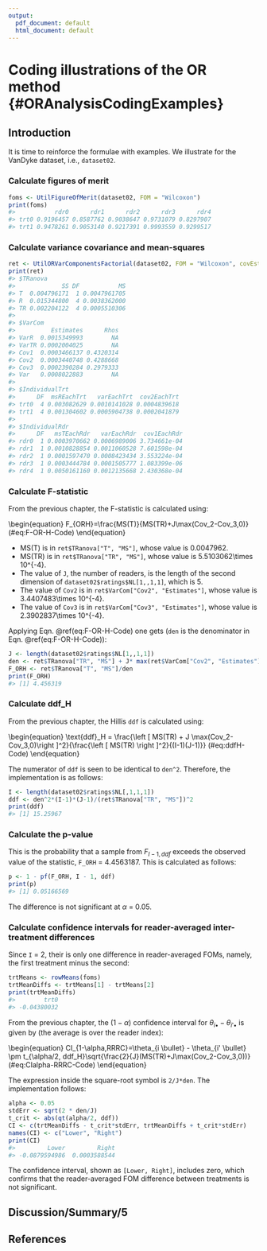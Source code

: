 ```yaml
---
output:
  pdf_document: default
  html_document: default
---
```

# Coding illustrations of the OR method {#ORAnalysisCodingExamples}



## Introduction
It is time to reinforce the formulae with examples. We illustrate for the VanDyke dataset, i.e., `dataset02`. 

### Calculate figures of merit

```r
foms <- UtilFigureOfMerit(dataset02, FOM = "Wilcoxon")
print(foms)
#>           rdr0      rdr1      rdr2      rdr3      rdr4
#> trt0 0.9196457 0.8587762 0.9038647 0.9731079 0.8297907
#> trt1 0.9478261 0.9053140 0.9217391 0.9993559 0.9299517
```

### Calculate variance covariance and mean-squares

```r
ret <- UtilORVarComponentsFactorial(dataset02, FOM = "Wilcoxon", covEstMethod = "jackknife")
print(ret)
#> $TRanova
#>             SS DF           MS
#> T  0.004796171  1 0.0047961705
#> R  0.015344800  4 0.0038362000
#> TR 0.002204122  4 0.0005510306
#> 
#> $VarCom
#>          Estimates      Rhos
#> VarR  0.0015349993        NA
#> VarTR 0.0002004025        NA
#> Cov1  0.0003466137 0.4320314
#> Cov2  0.0003440748 0.4288668
#> Cov3  0.0002390284 0.2979333
#> Var   0.0008022883        NA
#> 
#> $IndividualTrt
#>      DF  msREachTrt   varEachTrt  cov2EachTrt
#> trt0  4 0.003082629 0.0010141028 0.0004839618
#> trt1  4 0.001304602 0.0005904738 0.0002041879
#> 
#> $IndividualRdr
#>      DF   msTEachRdr   varEachRdr  cov1EachRdr
#> rdr0  1 0.0003970662 0.0006989006 3.734661e-04
#> rdr1  1 0.0010828854 0.0011060528 7.601598e-04
#> rdr2  1 0.0001597470 0.0008423434 3.553224e-04
#> rdr3  1 0.0003444784 0.0001505777 1.083399e-06
#> rdr4  1 0.0050161160 0.0012135668 2.430368e-04
```

### Calculate F-statistic
From the previous chapter, the F-statistic is calculated using:

\begin{equation}
F_{ORH}=\frac{MS(T)}{MS(TR)+J\max(Cov_2-Cov_3,0)}
(\#eq:F-OR-H-Code)
\end{equation}

* MS(T) is in `ret$TRanova["T", "MS"]`, whose value is 0.0047962. 
* MS(TR) is in `ret$TRanova["TR", "MS"]`, whose value is 5.5103062\times 10^{-4}. 
* The value of `J`, the number of readers, is the length of the second dimension of `dataset02$ratings$NL[1,,1,1]`, which is 5. 
* The value of `Cov2` is in `ret$VarCom["Cov2", "Estimates"]`, whose value is 3.4407483\times 10^{-4}. 
* The value of `Cov3` is in `ret$VarCom["Cov3", "Estimates"]`, whose value is 2.3902837\times 10^{-4}. 

Applying Eqn. \@ref(eq:F-OR-H-Code) one gets (`den` is the denominator in Eqn. \@ref(eq:F-OR-H-Code)):


```r
J <- length(dataset02$ratings$NL[1,,1,1])
den <- ret$TRanova["TR", "MS"] + J* max(ret$VarCom["Cov2", "Estimates"] - ret$VarCom["Cov3", "Estimates"],0)
F_ORH <- ret$TRanova["T", "MS"]/den
print(F_ORH)
#> [1] 4.456319
```

### Calculate ddf_H
From the previous chapter, the Hillis `ddf` is calculated using:

\begin{equation}
\text{ddf}_H = \frac{\left [ MS(TR) + J \max(Cov_2-Cov_3,0)\right ]^2}{\frac{\left [ MS(TR) \right ]^2}{(I-1)(J-1)}}
(\#eq:ddfH-Code)
\end{equation}

The numerator of `ddf` is seen to be identical to `den^2`. Therefore, the implementation is as follows:


```r
I <- length(dataset02$ratings$NL[,1,1,1])
ddf <- den^2*(I-1)*(J-1)/(ret$TRanova["TR", "MS"])^2
print(ddf)
#> [1] 15.25967
```

### Calculate the p-value
This is the probability that a sample from $F_{I-1,ddf}$ exceeds the observed value of the statistic, `F_ORH` =  4.4563187. This is calculated as follows:


```r
p <- 1 - pf(F_ORH, I - 1, ddf)
print(p)
#> [1] 0.05166569
```

The difference is not significant at $\alpha$ = 0.05.

### Calculate confidence intervals for reader-averaged inter-treatment differences
Since `I` = 2, their is only one difference in reader-averaged FOMs, namely, the first treatment minus the second:


```r
trtMeans <- rowMeans(foms)
trtMeanDiffs <- trtMeans[1] - trtMeans[2]
print(trtMeanDiffs)
#>        trt0 
#> -0.04380032
```

From the previous chapter, the $(1-\alpha)$ confidence interval for $\theta_{i \bullet} - \theta_{i' \bullet}$ is given by (the average is over the reader index):

\begin{equation}
CI_{1-\alpha,RRRC}=\theta_{i \bullet} - \theta_{i' \bullet} \pm t_{\alpha/2, ddf_H}\sqrt{\frac{2}{J}(MS(TR)+J\max(Cov_2-Cov_3,0))}
(\#eq:CIalpha-RRRC-Code)
\end{equation}

The expression inside the square-root symbol is `2/J*den`. The implementation follows:


```r
alpha <- 0.05
stdErr <- sqrt(2 * den/J)
t_crit <- abs(qt(alpha/2, ddf))
CI <- c(trtMeanDiffs - t_crit*stdErr, trtMeanDiffs + t_crit*stdErr)
names(CI) <- c("Lower", "Right")
print(CI)
#>         Lower         Right 
#> -0.0879594986  0.0003588544
```

The confidence interval, shown as `[Lower, Right]`, includes zero, which confirms that the reader-averaged FOM difference between treatments is not significant. 

## Discussion/Summary/5


## References  

